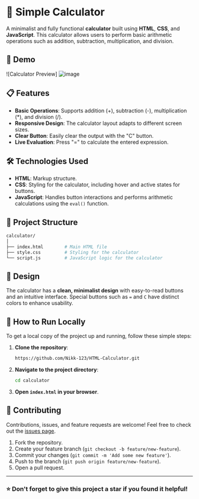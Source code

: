 
# 🧮 Simple Calculator

A minimalist and fully functional **calculator** built using **HTML**, **CSS**, and **JavaScript**. This calculator allows users to perform basic arithmetic operations such as addition, subtraction, multiplication, and division.

## 🚀 Demo


![Calculator Preview] ![image](https://github.com/user-attachments/assets/d195f4b2-b872-47c3-b77e-d074356098b0)
<!-- Replace with an actual image URL or a screenshot of your calculator -->

## 📋 Features

- **Basic Operations**: Supports addition (+), subtraction (-), multiplication (*), and division (/).
- **Responsive Design**: The calculator layout adapts to different screen sizes.
- **Clear Button**: Easily clear the output with the "C" button.
- **Live Evaluation**: Press "=" to calculate the entered expression.

## 🛠️ Technologies Used

- **HTML**: Markup structure.
- **CSS**: Styling for the calculator, including hover and active states for buttons.
- **JavaScript**: Handles button interactions and performs arithmetic calculations using the `eval()` function.



## 📂 Project Structure

```bash
calculator/
│
├── index.html        # Main HTML file
├── style.css         # Styling for the calculator
└── script.js         # JavaScript logic for the calculator
```

## 🎨 Design

The calculator has a **clean, minimalist design** with easy-to-read buttons and an intuitive interface. Special buttons such as `=` and `C` have distinct colors to enhance usability.

## 🚧 How to Run Locally

To get a local copy of the project up and running, follow these simple steps:

1. **Clone the repository**:
   ```bash
   https://github.com/Nikk-123/HTML-Calculator.git
   ```

2. **Navigate to the project directory**:
   ```bash
   cd calculator
   ```

3. **Open `index.html` in your browser**.



## 🙌 Contributing

Contributions, issues, and feature requests are welcome! Feel free to check out the [issues page](https://github.com/yourusername/calculator/issues).

1. Fork the repository.
2. Create your feature branch (`git checkout -b feature/new-feature`).
3. Commit your changes (`git commit -m 'Add some new feature'`).
4. Push to the branch (`git push origin feature/new-feature`).
5. Open a pull request.



---

### ⭐ Don't forget to give this project a star if you found it helpful!


